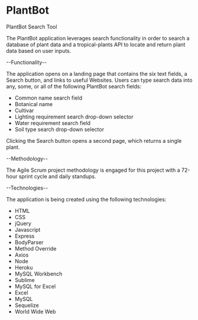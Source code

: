 # PlantBot

PlantBot Search Tool

The PlantBot application leverages search functionality in order to search a database of plant data and a tropical-plants API to locate and return plant data based on user inputs.

--Functionality--

The application opens on a landing page that contains the six text fields, a Search button, and links to useful Websites. Users can type search data into any, some, or all of the following PlantBot search fields:

* Common name search field
* Botanical name
* Cultivar
* Lighting requirement search drop-down selector
* Water requirement search field
* Soil type search  drop-down selector

Clicking the Search button opens a second page, which returns a single plant.

--Methodology--

The Agile Scrum project methodology is engaged for this project with a 72-hour sprint cycle and daily standups.

--Technologies--

The application is being created using the following technologies:

* HTML
* CSS
* jQuery
* Javascript
* Express
* BodyParser
* Method Override
* Axios
* Node
* Heroku
* MySQL Workbench
* Sublime
* MySQL for Excel
* Excel
* MySQL
* Sequelize
* World Wide Web
